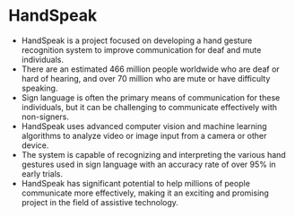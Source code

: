   <h1> HandSpeak</h1> 
   
   
   
   
   
   
   
   
   
   
   
   
   
   
* HandSpeak is a project focused on developing a hand gesture recognition system to improve communication for deaf and mute individuals.
* There are an estimated 466 million people worldwide who are deaf or hard of hearing, and over 70 million who are mute or have difficulty speaking.
* Sign language is often the primary means of communication for these individuals, but it can be challenging to communicate effectively with non-signers.
* HandSpeak uses advanced computer vision and machine learning algorithms to analyze video or image input from a camera or other device.
* The system is capable of recognizing and interpreting the various hand gestures used in sign language with an accuracy rate of over 95% in early trials.
* HandSpeak has significant potential to help millions of people communicate more effectively, making it an exciting and promising project in the field of assistive technology.
